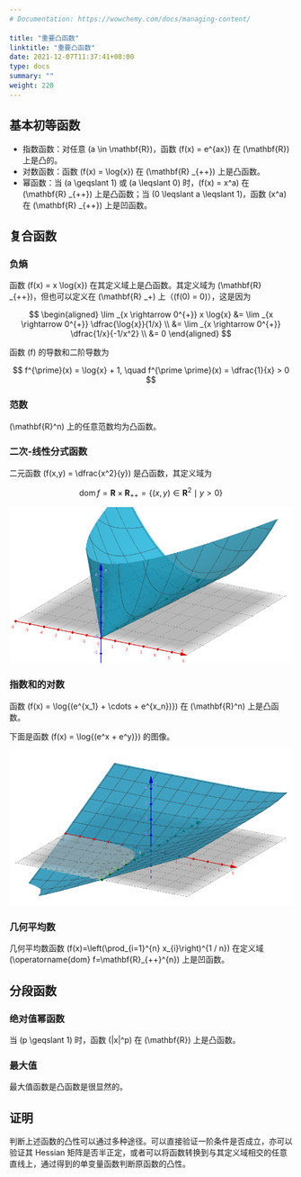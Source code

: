 ```yaml
---
# Documentation: https://wowchemy.com/docs/managing-content/

title: "重要凸函数"
linktitle: "重要凸函数"
date: 2021-12-07T11:37:41+08:00
type: docs
summary: ""
weight: 220
---
```


<!--more-->

## 基本初等函数

- 指数函数：对任意 \(a \in \mathbf{R}\)，函数 \(f(x) = e^{ax}\) 在 \(\mathbf{R}\) 上是凸的。
- 对数函数：函数 \(f(x) = \log{x}\) 在 \(\mathbf{R} _{++}\) 上是凸函数。
- 幂函数：当 \(a \geqslant 1\) 或 \(a \leqslant 0\) 时，\(f(x) = x^a\) 在 \(\mathbf{R} _{++}\) 上是凸函数；当 \(0 \leqslant a \leqslant 1\)，函数 \(x^a\) 在 \(\mathbf{R} _{++}\) 上是凹函数。

## 复合函数

### 负熵

函数 \(f(x) = x \log{x}\) 在其定义域上是凸函数。其定义域为 \(\mathbf{R} _{++}\)，但也可以定义在 \(\mathbf{R} _+\) 上（\(f(0) = 0\)），这是因为

$$
\begin{aligned}
    \lim _{x \rightarrow 0^{+}} x \log{x} &= \lim _{x \rightarrow 0^{+}} \dfrac{\log{x}}{1/x}  \\
    &= \lim _{x \rightarrow 0^{+}} \dfrac{1/x}{-1/x^2} \\
    &= 0
\end{aligned}
$$

函数 \(f\) 的导数和二阶导数为

$$
f^{\prime}(x) = \log{x} + 1, \quad f^{\prime \prime}(x) = \dfrac{1}{x} > 0
$$

### 范数

\(\mathbf{R}^n\) 上的任意范数均为凸函数。

### 二次-线性分式函数

二元函数 \(f(x,y) = \dfrac{x^2}{y}\) 是凸函数，其定义域为

$$
\operatorname{dom} f = \mathbf{R} \times \mathbf{R} _{++} = \{ (x, y) \in \mathbf{R} ^2 \mid y > 0 \}
$$

![](083668ee8e05363e5194f9c2671d419b.png)

### 指数和的对数

函数 \(f(x) = \log{(e^{x_1} + \cdots + e^{x_n})}\) 在 \(\mathbf{R}^n\) 上是凸函数。

下面是函数 \(f(x) = \log{(e^x + e^y)}\) 的图像。

![](96083f11deb407c668e7f5a77af7fd66.png)

### 几何平均数

几何平均数函数 \(f(x)=\left(\prod_{i=1}^{n} x_{i}\right)^{1 / n}\) 在定义域 \(\operatorname{dom} f=\mathbf{R}_{++}^{n}\) 上是凹函数。

## 分段函数

### 绝对值幂函数

当 \(p \geqslant 1\) 时，函数 \(|x|^p\) 在 \(\mathbf{R}\) 上是凸函数。

### 最大值

最大值函数是凸函数是很显然的。

## 证明

判断上述函数的凸性可以通过多种途径。可以直接验证一阶条件是否成立，亦可以验证其 Hessian 矩阵是否半正定，或者可以将函数转换到与其定义域相交的任意直线上，通过得到的单变量函数判断原函数的凸性。